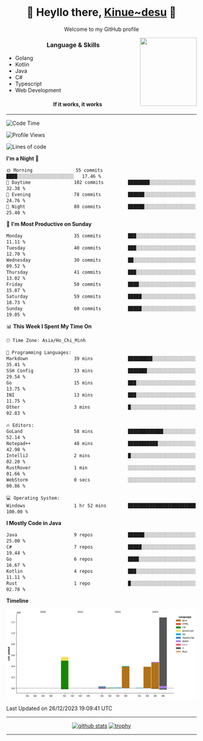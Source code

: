 <h1 align="center"> 🌸 Heyllo there, <a href="https://github.com/Kinue72">Kinue~desu</a> 🌸 </h1>
<p align="center"> Welcome to my GitHub profile </p>
<img align="right" src="https://i.imgur.com/yjwWPiL.png" width="150" height="180">

<h3 align="center"> Language & Skills </h3>

- Golang
- Kotlin
- Java
- C#
- Typescript
- Web Development
  <h4 align="center">If it works, it works</h4>
<hr>

<!--START_SECTION:waka-->
![Code Time](http://img.shields.io/badge/Code%20Time-1%20hr%2052%20mins-blue)

![Profile Views](http://img.shields.io/badge/Profile%20Views-3-blue)

![Lines of code](https://img.shields.io/badge/From%20Hello%20World%20I%27ve%20Written-3.2%20million%20lines%20of%20code-blue)

**I'm a Night 🦉** 

```text
🌞 Morning                55 commits          ████░░░░░░░░░░░░░░░░░░░░░   17.46 % 
🌆 Daytime                102 commits         ████████░░░░░░░░░░░░░░░░░   32.38 % 
🌃 Evening                78 commits          ██████░░░░░░░░░░░░░░░░░░░   24.76 % 
🌙 Night                  80 commits          ██████░░░░░░░░░░░░░░░░░░░   25.40 % 
```
📅 **I'm Most Productive on Sunday** 

```text
Monday                   35 commits          ███░░░░░░░░░░░░░░░░░░░░░░   11.11 % 
Tuesday                  40 commits          ███░░░░░░░░░░░░░░░░░░░░░░   12.70 % 
Wednesday                30 commits          ██░░░░░░░░░░░░░░░░░░░░░░░   09.52 % 
Thursday                 41 commits          ███░░░░░░░░░░░░░░░░░░░░░░   13.02 % 
Friday                   50 commits          ████░░░░░░░░░░░░░░░░░░░░░   15.87 % 
Saturday                 59 commits          █████░░░░░░░░░░░░░░░░░░░░   18.73 % 
Sunday                   60 commits          █████░░░░░░░░░░░░░░░░░░░░   19.05 % 
```


📊 **This Week I Spent My Time On** 

```text
🕑︎ Time Zone: Asia/Ho_Chi_Minh

💬 Programming Languages: 
Markdown                 39 mins             █████████░░░░░░░░░░░░░░░░   35.41 % 
SSH Config               33 mins             ███████░░░░░░░░░░░░░░░░░░   29.54 % 
Go                       15 mins             ███░░░░░░░░░░░░░░░░░░░░░░   13.75 % 
INI                      13 mins             ███░░░░░░░░░░░░░░░░░░░░░░   11.75 % 
Other                    3 mins              █░░░░░░░░░░░░░░░░░░░░░░░░   02.83 % 

🔥 Editors: 
GoLand                   58 mins             █████████████░░░░░░░░░░░░   52.14 % 
Notepad++                48 mins             ███████████░░░░░░░░░░░░░░   42.98 % 
IntelliJ                 2 mins              █░░░░░░░░░░░░░░░░░░░░░░░░   02.20 % 
RustRover                1 min               ░░░░░░░░░░░░░░░░░░░░░░░░░   01.66 % 
WebStorm                 0 secs              ░░░░░░░░░░░░░░░░░░░░░░░░░   00.86 % 

💻 Operating System: 
Windows                  1 hr 52 mins        █████████████████████████   100.00 % 
```

**I Mostly Code in Java** 

```text
Java                     9 repos             ██████░░░░░░░░░░░░░░░░░░░   25.00 % 
C#                       7 repos             █████░░░░░░░░░░░░░░░░░░░░   19.44 % 
Go                       6 repos             ████░░░░░░░░░░░░░░░░░░░░░   16.67 % 
Kotlin                   4 repos             ███░░░░░░░░░░░░░░░░░░░░░░   11.11 % 
Rust                     1 repo              █░░░░░░░░░░░░░░░░░░░░░░░░   02.78 % 
```



**Timeline**

![Lines of Code chart](https://raw.githubusercontent.com/Kinue72/Kinue72/main/assets/bar_graph.png)


 Last Updated on 26/12/2023 19:09:41 UTC
<!--END_SECTION:waka-->

<hr>

<p align="center">
  <a href="https://github.com/anuraghazra/github-readme-stats"><img src="https://github-readme-stats.vercel.app/api?username=Kinue72&show_icons=true&include_all_commits=true&theme=nord" alt="github stats"></a>
  <a href="https://github.com/ryo-ma/github-profile-trophy"><img src="https://github-profile-trophy.vercel.app/?username=Kinue72&theme=nord" alt="trophy"></a>
</p>

<hr>

